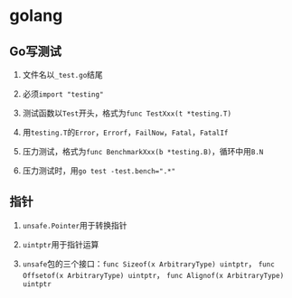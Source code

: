 # golang

## Go写测试

1. 文件名以`_test.go`结尾

2. 必须`import "testing"`

3. 测试函数以`Test`开头，格式为`func TestXxx(t *testing.T)`

4. 用`testing.T`的`Error`，`Errorf`，`FailNow`，`Fatal`，`FatalIf`

5. 压力测试，格式为`func BenchmarkXxx(b *testing.B)`，循环中用`B.N`

6. 压力测试时，用`go test -test.bench=".*"`

## 指针

1. `unsafe.Pointer`用于转换指针

2. `uintptr`用于指针运算

3. `unsafe`包的三个接口：`func Sizeof(x ArbitraryType) uintptr`， `func Offsetof(x ArbitraryType) uintptr`， `func Alignof(x ArbitraryType) uintptr`
